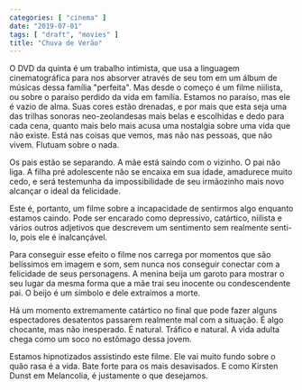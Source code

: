 ```yaml
---
categories: [ "cinema" ]
date: "2019-07-01"
tags: [ "draft", "movies" ]
title: "Chuva de Verão"
---
```

O DVD da quinta é um trabalho intimista, que usa a linguagem
cinematográfica para nos absorver através de seu tom em um álbum
de músicas dessa família "perfeita". Mas desde o começo é um filme
niilista, ou sobre o paraíso perdido da vida em família. Estamos no
paraíso, mas ele é vazio de alma. Suas cores estão drenadas, e por
mais que esta seja uma das trilhas sonoras neo-zeolandesas mais belas
e escolhidas e dedo para cada cena, quanto mais belo mais acusa uma
nostalgia sobre uma vida que não existe. Está nas coisas que vemos,
mas não nas pessoas, que não vivem. Flutuam sobre o nada.

Os pais estão se separando. A mãe está saindo com o vizinho. O pai não
liga. A filha pré adolescente não se encaixa em sua idade, amadurece
muito cedo, e será testemunha da impossibilidade de seu irmãozinho
mais novo alcançar o ideal da felicidade.

Este é, portanto, um filme sobre a incapacidade de sentirmos algo
enquanto estamos caindo. Pode ser encarado como depressivo, catártico,
niilista e vários outros adjetivos que descrevem um sentimento sem
realmente senti-lo, pois ele é inalcançável.

Para conseguir esse efeito o filme nos carrega por momentos que são
belíssimos em imagem e som, sem nunca nos conseguir conectar com a
felicidade de seus personagens. A menina beija um garoto para mostrar o
seu lugar da mesma forma que a mãe trai seu inocente ou condescendente
pai. O beijo é um símbolo e dele extraímos a morte.

Há um momento extremamente catártico no final que pode fazer alguns
espectadores desatentos passarem realmente mal com a situação. É algo
chocante, mas não inesperado. É natural. Tráfico e natural. A vida
adulta chega como um soco no estômago dessa jovem.

Estamos hipnotizados assistindo este filme. Ele vai muito fundo sobre
o quão rasa é a vida. Bate forte para os mais desavisados. E como
Kirsten Dunst em Melancolia, é justamente o que desejamos.

